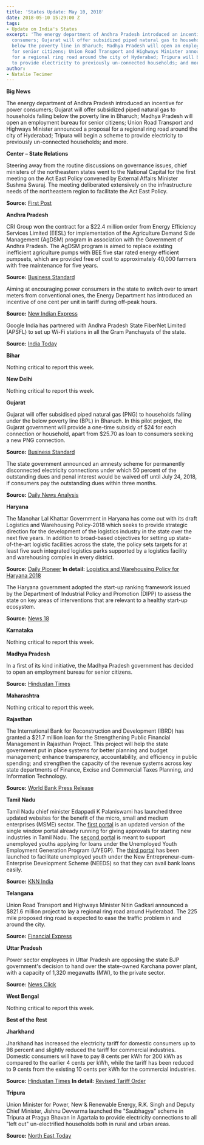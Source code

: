 ```yaml
---
title: 'States Update: May 10, 2018'
date: 2018-05-10 15:29:00 Z
tags:
- Update on India's States
excerpt: 'The energy department of Andhra Pradesh introduced an incentive for power
  consumers; Gujarat will offer subsidized piped natural gas to households falling
  below the poverty line in Bharuch; Madhya Pradesh will open an employment bureau
  for senior citizens; Union Road Transport and Highways Minister announced a proposal
  for a regional ring road around the city of Hyderabad; Tripura will begin a scheme
  to provide electricity to previously un-connected households; and more. '
author:
- Natalie Tecimer
---
```


**Big News**

The energy department of Andhra Pradesh introduced an incentive for power consumers; Gujarat will offer subsidized piped natural gas to households falling below the poverty line in Bharuch; Madhya Pradesh will open an employment bureau for senior citizens; Union Road Transport and Highways Minister announced a proposal for a regional ring road around the city of Hyderabad; Tripura will begin a scheme to provide electricity to previously un-connected households; and more.

**Center – State Relations**

Steering away from the routine discussions on governance issues, chief ministers of the northeastern states went to the National Capital for the first meeting on the Act East Policy convened by External Affairs Minister Sushma Swaraj. The meeting deliberated extensively on the infrastructure needs of the northeastern region to facilitate the Act East Policy.

**Source:** [First Post](https://www.firstpost.com/india/sushma-swaraj-meets-north-east-chief-ministers-to-propel-act-east-policy-towards-action-oriented-results-4456725.html)

**Andhra Pradesh**

CRI Group won the contract for a $22.4 million order from Energy Efficiency Services Limited (EESL) for implementation of the Agriculture Demand Side Management (AgDSM) program in association with the Government of Andhra Pradesh. The AgDSM program is aimed to replace existing inefficient agriculture pumps with BEE five star rated energy efficient pumpsets, which are provided free of cost to approximately 40,000 farmers with free maintenance for five years.

**Source:** [Business Standard](http://www.business-standard.com/article/news-ani/cri-bags-rs-150-cr-eesl-order-118050500081_1.html)

Aiming at encouraging power consumers in the state to switch over to smart meters from conventional ones, the Energy Department has introduced an incentive of one cent per unit in tariff during off-peak hours.

**Source:** [New Indian Express](http://www.newindianexpress.com/states/andhra-pradesh/2018/may/04/andhra-pradesh-government-offers-smart-sops-to-domestic-industrial-power-consumers-1810003.html)

Google India has partnered with Andhra Pradesh State FiberNet Limited (APSFL) to set up Wi-Fi stations in all the Gram Panchayats of the state.

**Source:** [India Today](https://www.indiatoday.in/technology/news/story/google-and-andhra-govt-to-set-up-25000-wi-fi-hotspots-in-villages-by-end-of-2018-1226412-2018-05-04)

**Bihar**

Nothing critical to report this week.

**New Delhi**

Nothing critical to report this week.

**Gujarat**

Gujarat will offer subsidised piped natural gas (PNG) to households falling under the below poverty line (BPL) in Bharuch. In this pilot project, the Gujarat government will provide a one-time subsidy of $24 for each connection or household, apart from $25.70 as loan to consumers seeking a new PNG connection.

**Source:** [Business Standard](http://www.business-standard.com/article/economy-policy/gujarat-becomes-first-state-to-launch-subsidised-png-for-bpl-families-118050100357_1.html)

The state government announced an amnesty scheme for permanently disconnected electricity connections under which 50 percent of the outstanding dues and penal interest would be waived off until July 24, 2018, if consumers pay the outstanding dues within three months.

**Source:** [Daily News Analysis](http://www.dnaindia.com/ahmedabad/report-amnesty-scheme-for-disconnected-power-connections-gujarat-government-2610325)

**Haryana**

The Manohar Lal Khattar Government in Haryana has come out with its draft Logistics and Warehousing Policy-2018 which seeks to provide strategic direction for the development of the logistics industry in the state over the next five years. In addition to broad-based objectives for setting up state-of-the-art logistic facilities across the state, the policy sets targets for at least five such integrated logistics parks supported by a logistics facility and warehousing complex in every district.

**Source:** [Daily Pioneer](http://www.dailypioneer.com/state-editions/chandigarh/hry-formulates-logistics-and-warehousing-policy.html) **In detail:**   [Logistics and Warehousing Policy for Haryana 2018](https://haryanaindustries.gov.in/themes/backend/uploads/Uploads/Draft%20Logistics%20and%20Warehousing%20Policy%20.pdf)

The Haryana government adopted the start-up ranking framework issued by the Department of Industrial Policy and Promotion (DIPP) to assess the state on key areas of interventions that are relevant to a healthy start-up ecosystem.

**Source:** [News 18](https://www.news18.com/news/tech/haryana-government-to-adopt-startup-ranking-framework-by-dipp-1734363.html)

**Karnataka**

Nothing critical to report this week.

**Madhya Pradesh**

In a first of its kind initiative, the Madhya Pradesh government has decided to open an employment bureau for senior citizens.

**Source:** [Hindustan Times](https://www.hindustantimes.com/bhopal/employment-bureau-for-senior-citizens-in-madhya-pradesh/story-UP5vW5DEfKqnUXjlQ2GomM.html)

**Maharashtra**

Nothing critical to report this week.

**Rajasthan**

The International Bank for Reconstruction and Development (IBRD) has granted a $21.7 million loan for the Strengthening Public Financial Management in Rajasthan Project. This project will help the state government put in place systems for better planning and budget management; enhance transparency, accountability, and efficiency in public spending; and strengthen the capacity of the revenue systems across key state departments of Finance, Excise and Commercial Taxes Planning, and Information Technology.

**Source:** [World Bank Press Release](http://www.worldbank.org/en/news/press-release/2018/05/01/rajasthan-strengthen-its-fiscal-performance-under-new-world-bank-project)

**Tamil Nadu**

Tamil Nadu chief minister Edappadi K Palaniswami has launched three updated websites for the benefit of the micro, small and medium enterprises (MSME) sector. The [first portal](https://easybusiness.tn.gov.in/msme) is an updated version of the single window portal already running for giving approvals for starting new industries in Tamil Nadu. The [second portal](http://www.msmeonline.tn.gov.in/uyegp) is meant to support unemployed youths applying for loans under the Unemployed Youth Employment Generation Program (UYEGP). The [third portal](http://www.msmeonline.tn.gov.in/need) has been launched to facilitate unemployed youth under the New Entrepreneur-cum-Enterprise Development Scheme (NEEDS) so that they can avail bank loans easily.

**Source:** [KNN India](http://knnindia.co.in/news/newsdetails/state/tamil-nadu-cm-launches-3-updated-websites-for-msmes-to-facilitate-loans-jobs-nocs-etc)

**Telangana**

Union Road Transport and Highways Minister Nitin Gadkari announced a $821.6 million project to lay a regional ring road around Hyderabad. The 225 mile proposed ring road is expected to ease the traffic problem in and around the city.

**Source:** [Financial Express](https://www.financialexpress.com/infrastructure/roadways/nitin-gadkari-announces-rs-5500-cr-for-hyderabad-regional-ring-road/1156912/)

**Uttar Pradesh**

Power sector employees in Uttar Pradesh are opposing the state BJP government&#39;s decision to hand over the state-owned Karchana power plant, with a capacity of 1,320 megawatts (MW), to the private sector.

**Source:** [News Click](https://newsclick.in/power-employees-uttar-pradesh-oppose-bjps-move-privatise-karchana-power-plant)

**West Bengal**

Nothing critical to report this week.

**Best of the Rest**

**Jharkhand**

Jharkhand has increased the electricity tariff for domestic consumers up to 98 percent and slightly reduced the tariff for commercial industries. Domestic consumers will have to pay 8 cents per kWh for 200 kWh as compared to the earlier 4 cents per kWh, while the tariff has been reduced to 9 cents from the existing 10 cents per kWh for the commercial industries.

**Source:** [Hindustan Times](https://www.hindustantimes.com/ranchi/jharkhand-hikes-domestic-electricity-charges-up-to-98-cuts-rate-for-commercial-industries/story-1zLBmd5tb9EYWmGPwAIkpN.html) **In detail:** [Revised Tariff Order](http://jserc.org/pdf/tariff_order/apnrl2018.pdf)

**Tripura**

Union Minister for Power, New &amp; Renewable Energy, R.K. Singh and Deputy Chief Minister, Jishnu Devvarma launched the &quot;Saubhagya&quot; scheme in Tripura at Pragya Bhavan in Agartala to provide electricity connections to all &quot;left out&quot; un-electrified households both in rural and urban areas.

**Source:** [North East Today](https://thenortheasttoday.com/tripura-days-after-pms-tall-claims-on-electrification-state-gears-up-to-electrify-left-out-areas/)
